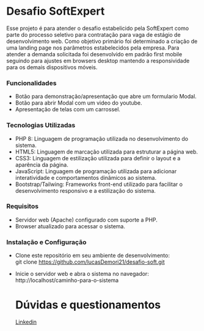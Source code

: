 # Desafio SoftExpert
Esse projeto é para atender o desafio estabelicido pela SoftExpert como parte do processo seletivo para contratação para vaga de estágio de desenvolvimento web. 
Como objetivo primário foi determinado a criação de uma landing page nos parâmetros estabelecidos pela empresa. 
Para atender a demanda solicitada foi desenvolvido em padrão first mobile seguindo para ajustes em browsers desktop mantendo a responsividade para os demais dispositivos móveis.

<h3>Funcionalidades</h3>

- Botão para demonstração/apresentação que abre um formulario Modal.
- Botão para abrir Modal com um video do youtube.
- Apresentação de telas com um carrossel.

<h3>Tecnologias Utilizadas</h3>

- PHP 8: Linguagem de programação utilizada no desenvolvimento do sistema.
- HTML5: Linguagem de marcação utilizada para estruturar a página web.
- CSS3: Linguagem de estilização utilizada para definir o layout e a aparência da página.
- JavaScript: Linguagem de programação utilizada para adicionar interatividade e comportamentos dinâmicos ao sistema.
- Bootstrap/Tailwing: Frameworks front-end utilizado para facilitar o desenvolvimento responsivo e a estilização do sistema.

<h3>Requisitos</h3>

- Servidor web (Apache) configurado com suporte a PHP.
- Browser atualizado para acessar o sistema.

<h3>Instalação e Configuração</h3>

- Clone este repositório em seu ambiente de desenvolvimento:<br>
  git clone https://github.com/lucasDemori21/desafio-soft.git
- Inicie o servidor web e abra o sistema no navegador:<br>
  http://localhost/caminho-para-o-sistema
  
  # Dúvidas e questionamentos
  <a href="https://www.linkedin.com/in/lucas-demori21/">Linkedin</a>
